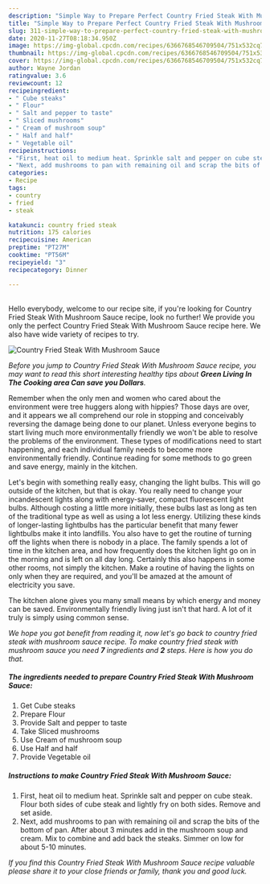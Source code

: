 ```yaml
---
description: "Simple Way to Prepare Perfect Country Fried Steak With Mushroom Sauce"
title: "Simple Way to Prepare Perfect Country Fried Steak With Mushroom Sauce"
slug: 311-simple-way-to-prepare-perfect-country-fried-steak-with-mushroom-sauce
date: 2020-11-27T08:18:34.950Z
image: https://img-global.cpcdn.com/recipes/6366768546709504/751x532cq70/country-fried-steak-with-mushroom-sauce-recipe-main-photo.jpg
thumbnail: https://img-global.cpcdn.com/recipes/6366768546709504/751x532cq70/country-fried-steak-with-mushroom-sauce-recipe-main-photo.jpg
cover: https://img-global.cpcdn.com/recipes/6366768546709504/751x532cq70/country-fried-steak-with-mushroom-sauce-recipe-main-photo.jpg
author: Wayne Jordan
ratingvalue: 3.6
reviewcount: 12
recipeingredient:
- " Cube steaks"
- " Flour"
- " Salt and pepper to taste"
- " Sliced mushrooms"
- " Cream of mushroom soup"
- " Half and half"
- " Vegetable oil"
recipeinstructions:
- "First, heat oil to medium heat. Sprinkle salt and pepper on cube steak. Flour both sides of cube steak and lightly fry on both sides. Remove and set aside."
- "Next, add mushrooms to pan with remaining oil and scrap the bits of the bottom of pan. After about 3 minutes add in the mushroom soup and cream. Mix to combine and add back the steaks. Simmer on low for about 5-10 minutes."
categories:
- Recipe
tags:
- country
- fried
- steak

katakunci: country fried steak 
nutrition: 175 calories
recipecuisine: American
preptime: "PT27M"
cooktime: "PT56M"
recipeyield: "3"
recipecategory: Dinner

---
```

<br>
Hello everybody, welcome to our recipe site, if you're looking for Country Fried Steak With Mushroom Sauce recipe, look no further! We provide you only the perfect Country Fried Steak With Mushroom Sauce recipe here. We also have wide variety of recipes to try.
<br>


![Country Fried Steak With Mushroom Sauce](https://img-global.cpcdn.com/recipes/6366768546709504/751x532cq70/country-fried-steak-with-mushroom-sauce-recipe-main-photo.jpg)

<i>Before you jump to Country Fried Steak With Mushroom Sauce recipe, you may want to read this short interesting healthy tips about 
<strong>Green Living In The Cooking area Can save you Dollars</strong>.</i>
</br>

Remember when the only men and women who cared about the environment were tree huggers along with hippies? Those days are over, and it appears we all comprehend our role in stopping and conceivably reversing the damage being done to our planet. Unless everyone begins to start living much more environmentally friendly we won't be able to resolve the problems of the environment. These types of modifications need to start happening, and each individual family needs to become more environmentally friendly. Continue reading for some methods to go green and save energy, mainly in the kitchen.

Let's begin with something really easy, changing the light bulbs. This will go outside of the kitchen, but that is okay. You really need to change your incandescent lights along with energy-saver, compact fluorescent light bulbs. Although costing a little more initially, these bulbs last as long as ten of the traditional type as well as using a lot less energy. Utilizing these kinds of longer-lasting lightbulbs has the particular benefit that many fewer lightbulbs make it into landfills. You also have to get the routine of turning off the lights when there is nobody in a place. The family spends a lot of time in the kitchen area, and how frequently does the kitchen light go on in the morning and is left on all day long. Certainly this also happens in some other rooms, not simply the kitchen. Make a routine of having the lights on only when they are required, and you'll be amazed at the amount of electricity you save.

The kitchen alone gives you many small means by which energy and money can be saved. Environmentally friendly living just isn't that hard. A lot of it truly is simply using common sense.


<i>We hope you got benefit from reading it, now let's go back to country fried steak with mushroom sauce recipe. To make country fried steak with mushroom sauce you need <strong>7</strong> ingredients and <strong>2</strong> steps. Here is how you do that.
</i>

##### The ingredients needed to prepare Country Fried Steak With Mushroom Sauce:

1. Get  Cube steaks
1. Prepare  Flour
1. Provide  Salt and pepper to taste
1. Take  Sliced mushrooms
1. Use  Cream of mushroom soup
1. Use  Half and half
1. Provide  Vegetable oil


##### Instructions to make Country Fried Steak With Mushroom Sauce:

1. First, heat oil to medium heat. Sprinkle salt and pepper on cube steak. Flour both sides of cube steak and lightly fry on both sides. Remove and set aside.
1. Next, add mushrooms to pan with remaining oil and scrap the bits of the bottom of pan. After about 3 minutes add in the mushroom soup and cream. Mix to combine and add back the steaks. Simmer on low for about 5-10 minutes.


<i>If you find this Country Fried Steak With Mushroom Sauce recipe valuable please share it to your close friends or family, thank you and good luck.</i>
